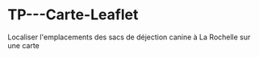 # TP---Carte-Leaflet
Localiser l'emplacements des sacs de déjection canine à La Rochelle sur une carte 

